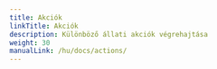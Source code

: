 ```yaml
---
title: Akciók
linkTitle: Akciók
description: Különböző állati akciók végrehajtása
weight: 30
manualLink: /hu/docs/actions/
---
```

<script>
  window.location.href = "/hu/docs/actions/";
</script>
